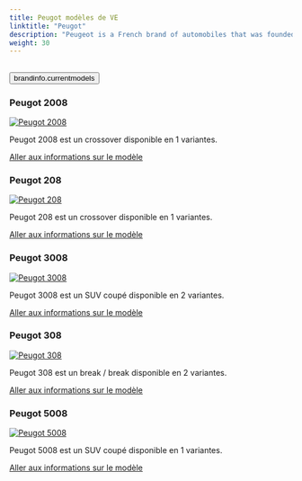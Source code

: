 ```yaml
---
title: Peugot modèles de VE
linktitle: "Peugot"
description: "Peugeot is a French brand of automobiles that was founded in 1810 as a steel foundry that later produced hand tools, kitchen equipment, bicycles and cars. Peugeot is known for its lion logo, which was registered in 1858 by Émile Peugeot. Peugeot is part of the Stellantis group, which was formed in 2021 by the merger of PSA Peugeot Citroën and Fiat Chrysler Automobiles."
weight: 30
---
```

<!-- markdownlint-disable MD033 -->
<!-- markdownlint-disable MD010 -->


<div class="accordion" id="accordionPanelsStayOpenExample">
    <div class="accordion-item">
        <h2 class="accordion-header">
            <button class="accordion-button" type="button" data-bs-toggle="collapse" data-bs-target="#panelsStayOpen-collapseOne" aria-expanded="true" aria-controls="panelsStayOpen-collapseOne">
                        brandinfo.currentmodels
            </button>
        </h2>
        <div id="panelsStayOpen-collapseOne" class="accordion-collapse collapse show">
            <div class="accordion-body">
    <div class="container p-3 mb-4 bg-body-tertiary rounded border">
        <h3>Peugot 2008</h3>
        <div class="row">
            <div class="col col-12 col-md-6">
                <a href="2008">
                    <img src="https://media.evkx.net/multimedia/models/peugot/2008/e-2008/main_1_st.jpg" class="img-fluid" alt="Peugot 2008" >
                </a>
            </div>
            <div class="col col-12 col-md-6"><p>
Peugot 2008 est un crossover disponible en 1 variantes.
</p>
	<a href="2008/" class="btn btn-outline-primary" role="button">Aller aux informations sur le modèle</a>
		</div>
	</div>
</div>
    <div class="container p-3 mb-4 bg-body-tertiary rounded border">
        <h3>Peugot 208</h3>
        <div class="row">
            <div class="col col-12 col-md-6">
                <a href="208">
                    <img src="https://media.evkx.net/multimedia/models/peugot/208/e-208/main_1_st.jpg" class="img-fluid" alt="Peugot 208" >
                </a>
            </div>
            <div class="col col-12 col-md-6"><p>
Peugot 208 est un crossover disponible en 1 variantes.
</p>
	<a href="208/" class="btn btn-outline-primary" role="button">Aller aux informations sur le modèle</a>
		</div>
	</div>
</div>
    <div class="container p-3 mb-4 bg-body-tertiary rounded border">
        <h3>Peugot 3008</h3>
        <div class="row">
            <div class="col col-12 col-md-6">
                <a href="3008">
                    <img src="https://media.evkx.net/multimedia/models/peugot/3008/e-3008_long_range/main_1_st.jpg" class="img-fluid" alt="Peugot 3008" >
                </a>
            </div>
            <div class="col col-12 col-md-6"><p>
Peugot 3008 est un SUV coupé disponible en 2 variantes.
</p>
	<a href="3008/" class="btn btn-outline-primary" role="button">Aller aux informations sur le modèle</a>
		</div>
	</div>
</div>
    <div class="container p-3 mb-4 bg-body-tertiary rounded border">
        <h3>Peugot 308</h3>
        <div class="row">
            <div class="col col-12 col-md-6">
                <a href="308">
                    <img src="https://media.evkx.net/multimedia/models/peugot/308/e-308/main_1_st.jpg" class="img-fluid" alt="Peugot 308" >
                </a>
            </div>
            <div class="col col-12 col-md-6"><p>
Peugot 308 est un break / break disponible en 2 variantes.
</p>
	<a href="308/" class="btn btn-outline-primary" role="button">Aller aux informations sur le modèle</a>
		</div>
	</div>
</div>
    <div class="container p-3 mb-4 bg-body-tertiary rounded border">
        <h3>Peugot 5008</h3>
        <div class="row">
            <div class="col col-12 col-md-6">
                <a href="5008">
                    <img src="https://media.evkx.net/multimedia/models/peugot/5008/e-5008_long_range/main_1_st.jpg" class="img-fluid" alt="Peugot 5008" >
                </a>
            </div>
            <div class="col col-12 col-md-6"><p>
Peugot 5008 est un SUV coupé disponible en 1 variantes.
</p>
	<a href="5008/" class="btn btn-outline-primary" role="button">Aller aux informations sur le modèle</a>
		</div>
	</div>
</div>
        </div>
    </div>
</div></div>

